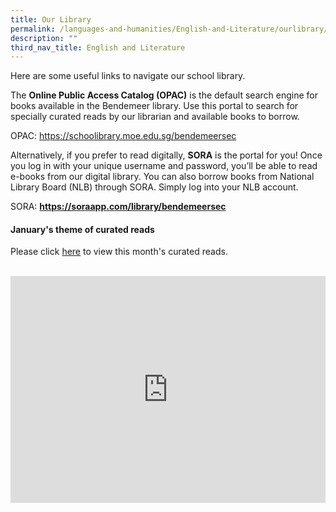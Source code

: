 ```yaml
---
title: Our Library
permalink: /languages-and-humanities/English-and-Literature/ourlibrary/
description: ""
third_nav_title: English and Literature
---
```

<style>
.google-slides-container{ position: relative; width: 100%; padding-top: 72%; overflow: hidden; } .google-slides-container iframe{ position: absolute; top: 0; left: 0; width: 100%; height: 100%; }
</style>

Here are some useful links to navigate our school library.

The **Online Public Access Catalog (OPAC)** is the default search engine for books available in the Bendemeer library. Use this portal to search for specially curated reads by our librarian and available books to borrow.

OPAC: <a href="https://schoolibrary.moe.edu.sg/bendemeersec" target="_blank" >https://schoolibrary.moe.edu.sg/bendemeersec</a>


Alternatively, if you prefer to read digitally, **SORA** is the portal for you! Once you log in with your unique username and password, you’ll be able to read e-books from our digital library. You can also borrow books from National Library Board (NLB) through SORA. Simply log into your NLB account. 

SORA: <a href="https://soraapp.com/library/bendemeersec" target="_blank" ><b>https://soraapp.com/library/bendemeersec</b></a>


#### **January's theme of curated reads**


Please click <a href="[https://www.canva.com/design/DAFX5cLrgYo/498x6iua4MZMjleaCc-wWA/view?utm\_content=DAFX5cLrgYo&utm\_campaign=designshare&utm\_medium=link2&utm\_source=sharebutton#2](https://www.canva.com/design/DAFX5cLrgYo/498x6iua4MZMjleaCc-wWA/view?utm_content=DAFX5cLrgYo&utm_campaign=designshare&utm_medium=link2&utm_source=sharebutton#2)" target="_blank" >here</a> to view this month's curated reads.


<br>

<div class="google-slides-container">
<iframe src="https://docs.google.com/presentation/d/e/2PACX-1vRdYKJfmW29DXnVDzAQxugzdHegb5EnkBRiIpOArO6-EhMplS-vvpKBb6n7UAtTuBQo_4P7LVDjlMJq/embed?start=true&loop=false&delayms=3000" frameborder="0" width="840" height="589" allowfullscreen="true" ></iframe></div>